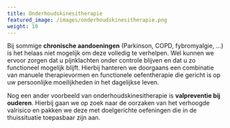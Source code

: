 ```yaml
---
title: Onderhoudskinesitherapie
featured_image: /images/onderhoudskinesitherapie.png
weight: 10
---
```

Bij sommige **chronische aandoeningen** (Parkinson, COPD, fybromyalgie, ...) is het helaas niet mogelijk om deze volledig te verhelpen. Wel kunnen we ervoor zorgen dat u pijnklachten onder controle blijven en dat u zo functioneel mogelijk blijft. Hierbij hanteren we doorgaans een combinatie van manuele therapievormen en functionele oefentherapie die gericht is op uw persoonlijke moeilijkheden in het dagelijkse leven.

Nog een ander voorbeeld van onderhoudskinesitherapie is **valpreventie bij ouderen**. Hierbij gaan we op zoek naar de oorzaken van het verhoogde valrisico en pakken we deze met doelgerichte oefeningen die in de thuissituatie toepasbaar zijn aan.
